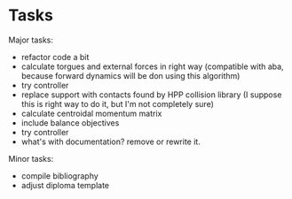 # Tasks #

Major tasks:
- refactor code a bit
- calculate torgues and external forces in right way (compatible with aba, because forward dynamics will be don using this algorithm)
- try controller
- replace support with contacts found by HPP collision library (I suppose this is right way to do it, but I'm not completely sure)
- calculate centroidal momentum matrix
- include balance objectives
- try controller
- what's with documentation? remove or rewrite it.

Minor tasks:
- compile bibliography
- adjust diploma template
